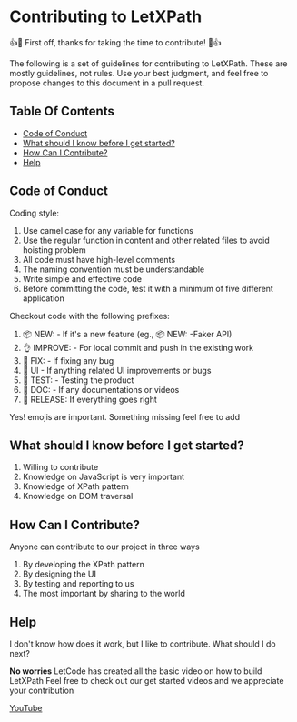 # Contributing to LetXPath

👍🎉 First off, thanks for taking the time to contribute! 🎉👍

The following is a set of guidelines for contributing to LetXPath. These are mostly guidelines, not rules. Use your best judgment, and feel free to propose changes to this document in a pull request.

## Table Of Contents

- [Code of Conduct](#Code-of-Conduct)
- [What should I know before I get started?](#What-should-I-know-before-I-get-started?)
- [How Can I Contribute?](#How-Can-I-Contribute?)
- [Help](#Help)

## Code of Conduct

Coding style:

1. Use camel case for any variable for functions
2. Use the regular function in content and other related files to avoid hoisting problem
3. All code must have high-level comments
4. The naming convention must be understandable
5. Write simple and effective code
6. Before committing the code, test it with a minimum of five different application

Checkout code with the following prefixes:

1. 📦 NEW: - If it's a new feature (eg., 📦 NEW: -Faker API)
2. 👌 IMPROVE: - For local commit and push in the existing work
3. 🐛 FIX: - If fixing any bug
4. 🐧 UI - If anything related UI improvements or bugs
5. 🤖 TEST: - Testing the product
6. 📖 DOC: - If any documentations or videos
7. 🚀 RELEASE: If everything goes right

Yes! emojis are important.
Something missing feel free to add

## What should I know before I get started?

1. Willing to contribute
2. Knowledge on JavaScript is very important
3. Knowledge of XPath pattern
4. Knowledge on DOM traversal

## How Can I Contribute?

Anyone can contribute to our project in three ways

1. By developing the XPath pattern
2. By designing the UI
3. By testing and reporting to us
4. The most important by sharing to the world

## Help

I don't know how does it work, but I like to contribute. What should I do next?

**No worries**
LetCode has created all the basic video on how to build LetXPath
Feel free to check out our get started videos and we appreciate your contribution

[YouTube](https://youtube.com/letcode)
